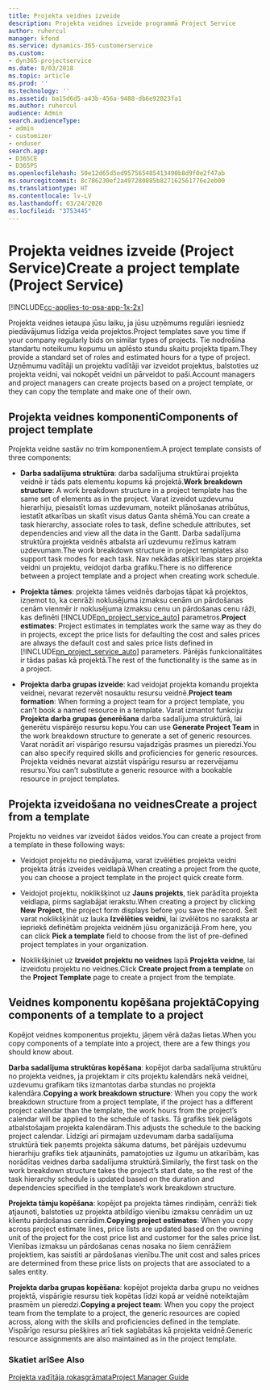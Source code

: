 ```yaml
---
title: Projekta veidnes izveide
description: Projekta veidnes izveide programmā Project Service
author: ruhercul
manager: kfend
ms.service: dynamics-365-customerservice
ms.custom:
- dyn365-projectservice
ms.date: 8/03/2018
ms.topic: article
ms.prod: ''
ms.technology: ''
ms.assetid: ba15d6d5-a43b-456a-9488-db6e92023fa1
ms.author: ruhercul
audience: Admin
search.audienceType:
- admin
- customizer
- enduser
search.app:
- D365CE
- D365PS
ms.openlocfilehash: 50e12d65d5ed957565485413490b8d9f0e2f47ab
ms.sourcegitcommit: 8c786230ef2a497280885b827162561776e2eb00
ms.translationtype: HT
ms.contentlocale: lv-LV
ms.lasthandoff: 03/24/2020
ms.locfileid: "3753445"
---
```

# <a name="create-a-project-template-project-service"></a><span data-ttu-id="cfe81-103">Projekta veidnes izveide (Project Service)</span><span class="sxs-lookup"><span data-stu-id="cfe81-103">Create a project template (Project Service)</span></span>

[!INCLUDE[cc-applies-to-psa-app-1x-2x](../includes/cc-applies-to-psa-app-1x-2x.md)]

<span data-ttu-id="cfe81-104">Projekta veidnes ietaupa jūsu laiku, ja jūsu uzņēmums regulāri iesniedz piedāvājumus līdzīga veida projektos.</span><span class="sxs-lookup"><span data-stu-id="cfe81-104">Project templates save you time if your company regularly bids on similar types of projects.</span></span> <span data-ttu-id="cfe81-105">Tie nodrošina standartu noteikumu kopumu un aplēsto stundu skaitu projekta tipam.</span><span class="sxs-lookup"><span data-stu-id="cfe81-105">They provide a standard set of roles and estimated hours for a type of project.</span></span> <span data-ttu-id="cfe81-106">Uzņēmumu vadītāji un projektu vadītāji var izveidot projektus, balstoties uz projekta veidni, vai nokopēt veidni un pārveidot to paši.</span><span class="sxs-lookup"><span data-stu-id="cfe81-106">Account managers and project managers can create projects based on a project template, or they can copy the template and make one of their own.</span></span>  
  
## <a name="components-of-project-template"></a><span data-ttu-id="cfe81-107">Projekta veidnes komponenti</span><span class="sxs-lookup"><span data-stu-id="cfe81-107">Components of project template</span></span>
 <span data-ttu-id="cfe81-108">Projekta veidne sastāv no trim komponentiem.</span><span class="sxs-lookup"><span data-stu-id="cfe81-108">A project template consists of three components:</span></span>  
  
- <span data-ttu-id="cfe81-109">**Darba sadalījuma struktūra**: darba sadalījuma struktūrai projekta veidnē ir tāds pats elementu kopums kā projektā.</span><span class="sxs-lookup"><span data-stu-id="cfe81-109">**Work breakdown structure**: A work breakdown structure in a project template has the same set of elements as in the project.</span></span> <span data-ttu-id="cfe81-110">Varat izveidot uzdevumu hierarhiju, piesaistīt lomas uzdevumam, noteikt plānošanas atribūtus, iestatīt atkarības un skatīt visus datus Ganta shēmā.</span><span class="sxs-lookup"><span data-stu-id="cfe81-110">You can create a task hierarchy, associate roles to task, define schedule attributes, set dependencies and view all the data in the Gantt.</span></span> <span data-ttu-id="cfe81-111">Darba sadalījuma struktūra projekta veidnēs atbalsta arī uzdevumu režīmus katram uzdevumam.</span><span class="sxs-lookup"><span data-stu-id="cfe81-111">The work breakdown structure in project templates also support task modes for each task.</span></span> <span data-ttu-id="cfe81-112">Nav nekādas atšķirības starp projekta veidni un projektu, veidojot darba grafiku.</span><span class="sxs-lookup"><span data-stu-id="cfe81-112">There is no difference between a project template and a project when creating work schedule.</span></span>  
  
- <span data-ttu-id="cfe81-113">**Projekta tāmes**: projekta tāmes veidnēs darbojas tāpat kā projektos, izņemot to, ka cenrāži noklusējuma izmaksu cenām un pārdošanas cenām vienmēr ir noklusējuma izmaksu cenu un pārdošanas cenu rāži, kas definēti [!INCLUDE[pn_project_service_auto](../includes/pn-project-service-auto.md)] parametros.</span><span class="sxs-lookup"><span data-stu-id="cfe81-113">**Project estimates**: Project estimates in templates work the same way as they do in projects, except the price lists for defaulting the cost and sales prices are always the default cost and sales price lists defined in [!INCLUDE[pn_project_service_auto](../includes/pn-project-service-auto.md)] parameters.</span></span> <span data-ttu-id="cfe81-114">Pārējās funkcionalitātes ir tādas pašas kā projektā.</span><span class="sxs-lookup"><span data-stu-id="cfe81-114">The rest of the functionality is the same as in a project.</span></span>  
  
- <span data-ttu-id="cfe81-115">**Projekta darba grupas izveide**: kad veidojat projekta komandu projekta veidnei, nevarat rezervēt nosauktu resursu veidnē.</span><span class="sxs-lookup"><span data-stu-id="cfe81-115">**Project team formation**: When forming a project team for a project template, you can’t book a named resource in a template.</span></span> <span data-ttu-id="cfe81-116">Varat izmantot funkciju **Projekta darba grupas ģenerēšana** darba sadalījuma struktūrā, lai ģenerētu vispārējo resursu kopu.</span><span class="sxs-lookup"><span data-stu-id="cfe81-116">You can use **Generate Project Team** in the work breakdown structure to generate a set of generic resources.</span></span> <span data-ttu-id="cfe81-117">Varat norādīt arī vispārīgo resursu vajadzīgās prasmes un pieredzi.</span><span class="sxs-lookup"><span data-stu-id="cfe81-117">You can also specify required skills and proficiencies for generic resources.</span></span> <span data-ttu-id="cfe81-118">Projekta veidnēs nevarat aizstāt vispārīgu resursu ar rezervējamu resursu.</span><span class="sxs-lookup"><span data-stu-id="cfe81-118">You can’t substitute a generic resource with a bookable resource in project templates.</span></span>  
  
## <a name="create-a-project-from-a-template"></a><span data-ttu-id="cfe81-119">Projekta izveidošana no veidnes</span><span class="sxs-lookup"><span data-stu-id="cfe81-119">Create a project from a template</span></span>  
 <span data-ttu-id="cfe81-120">Projektu no veidnes var izveidot šādos veidos.</span><span class="sxs-lookup"><span data-stu-id="cfe81-120">You can create a project from a template in these following ways:</span></span>  
  
-   <span data-ttu-id="cfe81-121">Veidojot projektu no piedāvājuma, varat izvēlēties projekta veidni projekta ātrās izveides veidlapā.</span><span class="sxs-lookup"><span data-stu-id="cfe81-121">When creating a project from the quote, you can choose a project template in the project quick create form.</span></span>  
  
-   <span data-ttu-id="cfe81-122">Veidojot projektu, noklikšķinot uz **Jauns projekts**, tiek parādīta projekta veidlapa, pirms saglabājat ierakstu.</span><span class="sxs-lookup"><span data-stu-id="cfe81-122">When creating a project by clicking **New Project**, the project form displays before you save the record.</span></span> <span data-ttu-id="cfe81-123">Šeit varat noklikšķināt uz lauka **Izvēlēties veidni**, lai izvēlētos no saraksta ar iepriekš definētām projekta veidnēm jūsu organizācijā.</span><span class="sxs-lookup"><span data-stu-id="cfe81-123">From here, you can click **Pick a template** field to choose from the list of pre-defined project templates in your organization.</span></span>  
  
-   <span data-ttu-id="cfe81-124">Noklikšķiniet uz **Izveidot projektu no veidnes** lapā **Projekta veidne**, lai izveidotu projektu no veidnes.</span><span class="sxs-lookup"><span data-stu-id="cfe81-124">Click **Create project from a template** on the **Project Template** page to create a project from the template.</span></span>  
  
## <a name="copying-components-of-a-template-to-a-project"></a><span data-ttu-id="cfe81-125">Veidnes komponentu kopēšana projektā</span><span class="sxs-lookup"><span data-stu-id="cfe81-125">Copying components of a template to a project</span></span>  
 <span data-ttu-id="cfe81-126">Kopējot veidnes komponentus projektu, jāņem vērā dažas lietas.</span><span class="sxs-lookup"><span data-stu-id="cfe81-126">When you copy components of a template into a project, there are a few things you should know about.</span></span>  
  
 <span data-ttu-id="cfe81-127">**Darba sadalījuma struktūras kopēšana**: kopējot darba sadalījuma struktūru no projekta veidnes, ja projektam ir cits projektu kalendārs nekā veidnei, uzdevumu grafikam tiks izmantotas darba stundas no projekta kalendāra.</span><span class="sxs-lookup"><span data-stu-id="cfe81-127">**Copying a work breakdown structure**: When you copy the work breakdown structure from a project template, if the project has a different project calendar than the template, the work hours from the project’s calendar will be applied to the schedule of tasks.</span></span> <span data-ttu-id="cfe81-128">Tā grafiks tiek pielāgots atbalstošajam projekta kalendāram.</span><span class="sxs-lookup"><span data-stu-id="cfe81-128">This adjusts the schedule to the backing project calendar.</span></span> <span data-ttu-id="cfe81-129">Līdzīgi arī pirmajam uzdevumam darba sadalījuma struktūrā tiek paņemts projekta sākuma datums, bet pārējais uzdevumu hierarhiju grafiks tiek atjaunināts, pamatojoties uz ilgumu un atkarībām, kas norādītas veidnes darba sadalījuma struktūrā.</span><span class="sxs-lookup"><span data-stu-id="cfe81-129">Similarly, the first task on the work breakdown structure takes the project’s start date, so the rest of the task hierarchy schedule is updated based on the duration and dependencies specified in the template’s work breakdown structure.</span></span>  
  
 <span data-ttu-id="cfe81-130">**Projekta tāmju kopēšana**: kopējot pa projekta tāmes rindiņām, cenrāži tiek atjaunoti, balstoties uz projekta atbildīgo vienību izmaksu cenrādim un uz klientu pārdošanas cenrādim.</span><span class="sxs-lookup"><span data-stu-id="cfe81-130">**Copying project estimates**: When you copy across project estimate lines, price lists are updated based on the owning unit of the project for the cost price list and customer for the sales price list.</span></span> <span data-ttu-id="cfe81-131">Vienības izmaksu un pārdošanas cenas nosaka no šiem cenrāžiem projektiem, kas saistīti ar pārdošanas vienību.</span><span class="sxs-lookup"><span data-stu-id="cfe81-131">The unit cost and sales prices are determined from these price lists on projects that are associated to a sales entity.</span></span>  
  
 <span data-ttu-id="cfe81-132">**Projekta darba grupas kopēšana**: kopējot projekta darba grupu no veidnes projektā, vispārīgie resursu tiek kopētas līdzi kopā ar veidnē noteiktajām prasmēm un pieredzi.</span><span class="sxs-lookup"><span data-stu-id="cfe81-132">**Copying a project team**: When you copy the project team from the template to a project, the generic resources are copied across, along with the skills and proficiencies defined in the template.</span></span> <span data-ttu-id="cfe81-133">Vispārīgo resursu piešķires arī tiek saglabātas kā projekta veidnē.</span><span class="sxs-lookup"><span data-stu-id="cfe81-133">Generic resource assignments are also maintained as in the project template.</span></span>  
  
### <a name="see-also"></a><span data-ttu-id="cfe81-134">Skatiet arī</span><span class="sxs-lookup"><span data-stu-id="cfe81-134">See Also</span></span>  
 [<span data-ttu-id="cfe81-135">Projekta vadītāja rokasgrāmata</span><span class="sxs-lookup"><span data-stu-id="cfe81-135">Project Manager Guide</span></span>](../project-service/project-manager-guide.md)
